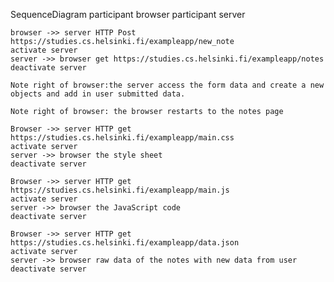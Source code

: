 SequenceDiagram
    participant browser
    participant server
    
    browser ->> server HTTP Post https://studies.cs.helsinki.fi/exampleapp/new_note
    activate server
    server ->> browser get https://studies.cs.helsinki.fi/exampleapp/notes
    deactivate server

    Note right of browser:the server access the form data and create a new objects and add in user submitted data.  

    Note right of browser: the browser restarts to the notes page

    Browser ->> server HTTP get https://studies.cs.helsinki.fi/exampleapp/main.css
    activate server
    server ->> browser the style sheet
    deactivate server

    Browser ->> server HTTP get https://studies.cs.helsinki.fi/exampleapp/main.js
    activate server
    server ->> browser the JavaScript code
    deactivate server

    Browser ->> server HTTP get https://studies.cs.helsinki.fi/exampleapp/data.json
    activate server
    server ->> browser raw data of the notes with new data from user
    deactivate server

